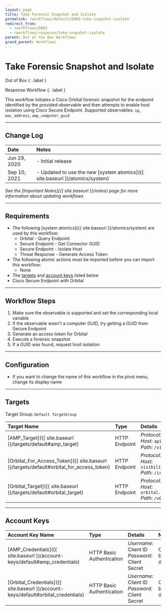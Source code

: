 ```yaml
---
layout: page
title: Take Forensic Snapshot and Isolate
permalink: /workflows/default/D003-take-snapshot-isolate
redirect_from:
  - /workflows/D003
  - /workflows/response/take-snapshot-isolate
parent: Out of the Box Workflows
grand_parent: Workflows
---
```


# Take Forensic Snapshot and Isolate
<div markdown="1">
Out of Box
{: .label }

Response Workflow
{: .label }
</div>

This workflow initiates a Cisco Orbital forensic snapshot for the endpoint identified by the provided observable and then attempts to enable host isolation using Cisco Secure Endpoint. Supported observables: `ip`, `mac_address`, `amp_computer_guid`

---

## Change Log

| Date | Notes |
|:-----|:------|
| Jun 29, 2020 | - Initial release |
| Sep 10, 2021 | - Updated to use the new [system atomics]({{ site.baseurl }}/atomics/system) |

_See the [Important Notes]({{ site.baseurl }}/notes) page for more information about updating workflows_

---

## Requirements
* The following [system atomics]({{ site.baseurl }}/atomics/system) are used by this workflow:
	* Orbital - Query Endpoint
	* Secure Endpoint - Get Connector GUID
	* Secure Endpoint - Isolate Host
	* Threat Response - Generate Access Token
* The following atomic actions must be imported before you can import this workflow:
	* None
* The [targets](#targets) and [account keys](#account-keys) listed below
*  Cisco Secure Endpoint with Orbital

---

## Workflow Steps
1. Make sure the observable is supported and set the corresponding local variable
1. If the observable wasn't a computer GUID, try getting a GUID from Secure Endpoint
1. Generate an access token for Orbital
1. Execute a forensic snapshot
1. If a GUID was found, request host isolation

---

## Configuration
* If you want to change the name of this workflow in the pivot menu, change its display name

---

## Targets
Target Group: `Default TargetGroup`

| Target Name | Type | Details | Account Keys | Notes |
|:------------|:-----|:--------|:-------------|:------|
| [AMP_Target]({{ site.baseurl }}/targets/default#amp_target) | HTTP Endpoint | _Protocol:_ `HTTPS`<br />_Host:_ `api.amp.cisco.com`<br />_Path:_ `/v1` | AMP_Credentials | Created by default |
| [Orbital_For_Access_Token]({{ site.baseurl }}/targets/default#orbital_for_access_token) | HTTP Endpoint | _Protocol:_ `HTTPS`<br />_Host:_ `visibility.amp.cisco.com`<br />_Path:_ `/iroh` | Orbital_Credentials | Created by default |
| [Orbital_Target]({{ site.baseurl }}/targets/default#orbital_target) | HTTP Endpoint | _Protocol:_ `HTTPS`<br />_Host:_ `orbital.amp.cisco.com`<br />_Path:_ `/v0` | None | Created by default |

---

## Account Keys

| Account Key Name | Type | Details | Notes |
|:-----------------|:-----|:--------|:------|
| [AMP_Credentials]({{ site.baseurl }}/account-keys/default#amp_credentials) | HTTP Basic Authentication | _Username:_ Client ID<br />_Password:_ Client Secret | Created by default |
| [Orbital_Credentials]({{ site.baseurl }}/account-keys/default#orbital_credentials) | HTTP Basic Authentication | _Username:_ Client ID<br />_Password:_ Client Secret | Created by default |
